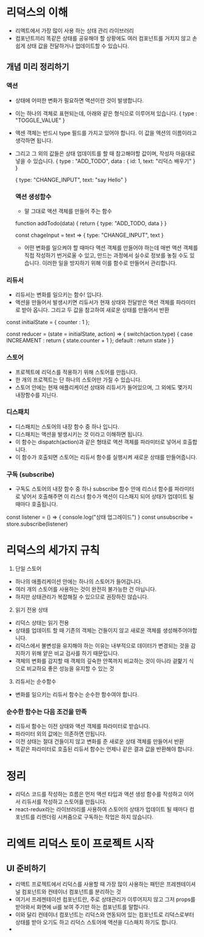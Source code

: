 # 리덕스의 이해

- 리엑트에서 가장 많이 사용 하는 상태 관리 라이브러리
- 컴포넌트끼리 똑같은 상태를 공유해야 할 상황에도 여러 컴포넌트를 거치지 않고 손쉽게 상태 값을 전달하거나 업데이트할 수 있습니다.

## 개념 미리 정리하기

### 액션

- 상태에 어떠한 변화가 필요하면 액션이란 것이 발생합니다.
- 이는 하나의 객체로 표현되는데, 아래와 같은 형식으로 이루어져 있습니다.
  {
  type : "TOGGLE_VALUE"
  }

- 액센 객체는 반드시 type 필드를 가지고 있어야 합니다. 이 값을 액션의 이름이라고 생각하면 됩니다.
- 그리고 그 외의 값들은 상태 업데이트를 할 때 참고해야할 값이며, 작성자 마음대로 넣을 수 있습니다.
  {
  type : "ADD_TODO",
  data : {
  id: 1,
  text: "리덕스 배우기"
  }
  }

  {
  type: "CHANGE_INPUT",
  text: "say Hello"
  }

  ### 액션 생성함수

  - 말 그대로 액션 객체를 만들어 주는 함수

  function addTodo(data) {
  return {
  type: "ADD_TODO,
  data
  }
  }

  const chageInput = text => {
  type: "CHANGE_INPUT",
  text
  }

  - 어떤 변화를 일으켜야 할 때마다 액션 객체를 만들어야 하는데 매번 액션 객체를 직접 작성하기 번거로울 수 있고,
    만드는 과정에서 실수로 정보를 놓칠 수도 있습니다. 이러한 일을 방지하기 위해 이를 함수로 만들어서 관리합니다.

### 리듀서

- 리듀서는 변화를 일으키는 함수! 입니다.
- 액션을 만들어서 발생시키면 리듀서가 현재 상태와 전달받은 액션 객체를 파라미터로 받아 옵니다. 그리고 두 값을 참고하여 새로운 상태를 만들어서 반환

const initialState = {
counter : 1
};

const reducer = (state = initialState, action) => {
switch(action.type) {
case INCREAMENT :
return {
state.counter + 1
};
default :
return state
}
}

### 스토어

- 프로젝트에 리덕스를 적용하기 위해 스토어를 만듭니다.
- 한 개의 프로젝트는 단 하나의 스토어만 가질 수 있습니다.
- 스토어 안에는 현재 애플리케이션 상태와 리듀서가 들어있으며, 그 외에도 몇가지 내장함수를 지닌다.

### 디스패치

- 디스패치는 스토어의 내장 함수 중 하나 입니다.
- 디스패치는 액션을 발생시키는 것 이라고 이해하면 됩니다.
- 이 함수는 dispatch(action)과 같은 형태로 액션 객체를 파라미터로 넣어서 호출합니다.
- 이 함수가 호출되면 스토어는 리듀서 함수를 실행시켜 새로운 상태를 만들어줍니다.

### 구독 (subscribe)

- 구독도 스토어의 내장 함수 중 하나 subscribe 함수 안에 리스너 함수를 파라미터로 넣어서 호출해주면 이 리스너 함수가 액션이 디스패지 되어 상태가 업데이트 될 때마다 호출됩니다.

const listener = () => {
console.log("상태 업그레이드")
}
const unsubscribe = store.subscribe(listener)

# 리덕스의 세가지 규칙

1. 단일 스토어

- 하나의 애플리케이션 안에는 하나의 스토어가 들어갑니다.
- 여러 개의 스토어를 사용하는 것이 완전히 불가능한 건 아닙니다.
- 하지만 상태관리가 복잡해질 수 있으므로 권장하진 않습니다.

2. 읽기 전용 상태

- 리덕스 상태는 읽기 전용
- 상태를 업데이트 할 때 기존의 객체는 건들이지 않고 새로운 객체를 생성해주어야합니다.
- 리덕스에서 불변성을 유지해야 하는 이유는 내부적으로 데이터가 변경되는 것을 감지하기 위해 얕은 비교 검사를 하기 때문입니다.
- 객체의 변화를 감지할 때 객체의 깊숙한 안쪽까지 비교하는 것이 아니라 겉핥기 식으로 비교하요 좋은 성능을 유지할 수 있는 것

3. 리듀서는 순수함수

- 변화를 일으키는 리듀서 함수는 순수한 함수여야 합니다.

### 순수한 함수는 다음 조건을 만족

- 리듀서 함수는 이전 상태와 액션 객체를 파라미터로 받습니다.
- 파라미터 외의 값에는 의존하면 안됩니다.
- 이전 상태는 절대 건들이지 않고 변화를 준 새로운 상태 객체를 만들어서 반환
- 똑같은 파라미터로 호출된 리듀서 함수는 언제나 같은 결과 값을 반환해야 합니다.

# 정리

- 리덕스 코드를 작성하는 흐름은 먼저 액션 타입과 액션 생성 함수를 작성하고 이어서 리듀서를 작성하고 스토어를 만듭니다.
- react-redux라는 라이브러리를 사용하여 스토어의 상태가 업데이트 될 때마다 컴포넌트를 리렌더링 시켜줌으로 구독하는 작업은 하지 않습니다.

# 리엑트 리덕스 토이 프로젝트 시작

## UI 준비하기

- 리액트 프로젝트에서 리덕스를 사용할 때 가장 많이 사용하는 패턴은 프레젠테이셔널 컴포넌트와 컨테이너 컴포넌트를 분리하는 것
- 여기서 프레젠테이션 컴포넌트란, 주로 상태관리가 이루어지지 않고 그저 props를 받아와서 화면에 ui를 보여 주기만 하는 컴포넌트를 말합니다.
- 이와 달리 컨테이너 컴포넌트는 리덕스와 연동되어 있는 컴포넌트로 리덕스로부터 상태를 받아 오기도 하고 리덕스 스토어에 액션을 디스패치 하기도 합니다.
-
